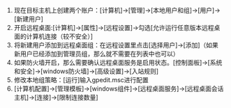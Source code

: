 1. 现在目标主机上创建两个账户：[计算机]->[管理]->[本地用户和组]->[用户]->[新建用户]
1. 开启远程桌面:[计算机]->[属性]->[远程设置]->勾选[允许运行任意版本远程桌面的计算机连接（较不安全）]
1. 将新建用户添加到远程桌面组：在远程设置里点击[选择用户]->[添加]（如果新用户已经添加到管理员组，那么就不需要在列表中也可以）
1. 如果防火墙开启，那么需要确认远程桌面服务是启用状态。[控制面板]->[系统和安全]->[windows防火墙]->[高级设置]->[入站规则]
1. 修改本地组策略：[运行]输入gpedit.msc进行配置
1. [计算机配置]->[管理模板]->[windows组件]->[远程桌面服务]->[远程桌面会话主机]->[连接]->[限制连接数量]
